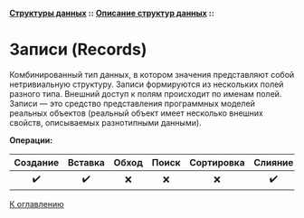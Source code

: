 **[Структуры данных](../../README.md#data-structures) ::** 
**[Описание структур данных](../../README.md#data-structures-descriptions) ::**
# Записи (Records)

Комбинированный тип данных, в котором значения представляют собой нетривиальную структуру. Записи формируются из нескольких полей разного типа. Внешний доступ к полям происходит по именам полей. Записи — это средство представления программных моделей реальных объектов (реальный объект имеет несколько внешних свойств, описываемых разнотипными данными).

**Операции:**

|      Создание      |      Вставка       | Обход | Поиск | Сортировка |      Слияние       |     Обновление     |      Удаление      |
|:------------------:|:------------------:|:-----:|:-----:|:----------:|:------------------:|:------------------:|:------------------:|
| :heavy_check_mark: | :heavy_check_mark: |  :x:  |  :x:  |    :x:     | :heavy_check_mark: | :heavy_check_mark: | :heavy_check_mark: |

[К оглавлению](../../README.md#data-structures-descriptions)
